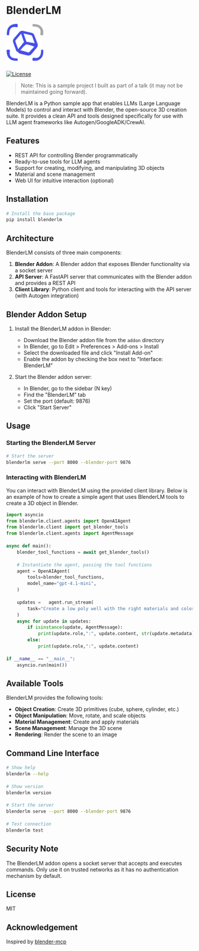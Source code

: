 # BlenderLM

<img src="https://raw.githubusercontent.com/victordibia/blenderlm/main/docs/icon.png" width="100" height="100" alt="BlenderLM Logo" style="padding-bottom: 10px;">

<!-- [![PyPI version](https://badge.fury.io/py/blenderlm.svg)](https://pypi.org/project/blenderlm/) -->

[![License](https://img.shields.io/badge/license-MIT-blue.svg)](https://opensource.org/licenses/MIT)

> Note: This is a sample project I built as part of a talk (it may not be maintained going forward).

BlenderLM is a Python sample app that enables LLMs (Large Language Models) to control and interact with Blender, the open-source 3D creation suite. It provides a clean API and tools designed specifically for use with LLM agent frameworks like Autogen/GoogleADK/CrewAI.

## Features

- REST API for controlling Blender programmatically
- Ready-to-use tools for LLM agents
- Support for creating, modifying, and manipulating 3D objects
- Material and scene management
- Web UI for intuitive interaction (optional)

## Installation

```bash
# Install the base package
pip install blenderlm
```

## Architecture

BlenderLM consists of three main components:

1. **Blender Addon**: A Blender addon that exposes Blender functionality via a socket server
2. **API Server**: A FastAPI server that communicates with the Blender addon and provides a REST API
3. **Client Library**: Python client and tools for interacting with the API server (with Autogen integration)

## Blender Addon Setup

1. Install the BlenderLM addon in Blender:

   - Download the Blender addon file from the `addon` directory
   - In Blender, go to Edit > Preferences > Add-ons > Install
   - Select the downloaded file and click "Install Add-on"
   - Enable the addon by checking the box next to "Interface: BlenderLM"

2. Start the Blender addon server:
   - In Blender, go to the sidebar (N key)
   - Find the "BlenderLM" tab
   - Set the port (default: 9876)
   - Click "Start Server"

## Usage

### Starting the BlenderLM Server

```bash
# Start the server
blenderlm serve --port 8000 --blender-port 9876
```

### Interacting with BlenderLM

You can interact with BlenderLM using the provided client library. Below is an example of how to create a simple agent that uses BlenderLM tools to create a 3D object in Blender.

```python
import asyncio
from blenderlm.client.agents import OpenAIAgent
from blenderlm.client import get_blender_tools
from blenderlm.client.agents import AgentMessage

async def main():
    blender_tool_functions = await get_blender_tools()

    # Instantiate the agent, passing the tool functions
    agent = OpenAIAgent(
        tools=blender_tool_functions,
        model_name="gpt-4.1-mini",
    )

    updates =   agent.run_stream(
        task="Create a low poly well with the right materials and colors.",
    )
    async for update in updates:
        if isinstance(update, AgentMessage):
            print(update.role,":", update.content, str(update.metadata))
        else:
            print(update.role,":", update.content)

if __name__ == "__main__":
    asyncio.run(main())

```

## Available Tools

BlenderLM provides the following tools:

- **Object Creation**: Create 3D primitives (cube, sphere, cylinder, etc.)
- **Object Manipulation**: Move, rotate, and scale objects
- **Material Management**: Create and apply materials
- **Scene Management**: Manage the 3D scene
- **Rendering**: Render the scene to an image

## Command Line Interface

```bash
# Show help
blenderlm --help

# Show version
blenderlm version

# Start the server
blenderlm serve --port 8000 --blender-port 9876

# Test connection
blenderlm test

```

## Security Note

The BlenderLM addon opens a socket server that accepts and executes commands. Only use it on trusted networks as it has no authentication mechanism by default.

## License

MIT

## Acknowledgement

Inspired by [blender-mcp](https://github.com/ahujasid/blender-mcp)
